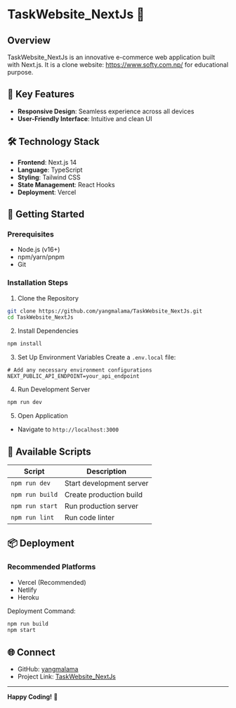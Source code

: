 # TaskWebsite_NextJs 📝

## Overview

TaskWebsite_NextJs is an innovative e-commerce web application built with Next.js. It is a clone website: https://www.softy.com.np/ for educational purpose.

## 🌟 Key Features
- **Responsive Design**: Seamless experience across all devices
- **User-Friendly Interface**: Intuitive and clean UI

## 🛠 Technology Stack

- **Frontend**: Next.js 14
- **Language**: TypeScript
- **Styling**: Tailwind CSS
- **State Management**: React Hooks
- **Deployment**: Vercel

## 🚀 Getting Started

### Prerequisites

- Node.js (v16+)
- npm/yarn/pnpm
- Git

### Installation Steps

1. Clone the Repository
```bash
git clone https://github.com/yangmalama/TaskWebsite_NextJs.git
cd TaskWebsite_NextJs
```

2. Install Dependencies
```bash
npm install
```

3. Set Up Environment Variables
Create a `.env.local` file:
```env
# Add any necessary environment configurations
NEXT_PUBLIC_API_ENDPOINT=your_api_endpoint
```

4. Run Development Server
```bash
npm run dev
```

5. Open Application
- Navigate to `http://localhost:3000`


## 🧩 Available Scripts

| Script | Description |
|--------|-------------|
| `npm run dev` | Start development server |
| `npm run build` | Create production build |
| `npm run start` | Run production server |
| `npm run lint` | Run code linter |


## 📦 Deployment

### Recommended Platforms

- Vercel (Recommended)
- Netlify
- Heroku

Deployment Command:
```bash
npm run build
npm start
```

## 🌐 Connect

- GitHub: [yangmalama](https://github.com/yangmalama)
- Project Link: [TaskWebsite_NextJs](https://github.com/yangmalama/TaskWebsite_NextJs)

---

**Happy Coding!** 🎉
